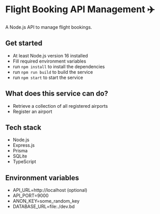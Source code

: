 # Flight Booking API Management ✈️

A Node.js API to manage flight bookings.

## Get started
- At least Node.js version 16 installed
- Fill required environment variables
- run `npm install` to install the dependencies
- run `npm run build` to build the service
- run `npm start` to start the service

## What does this service can do?
- Retrieve a collection of all registered airports
- Register an airport

## Tech stack

- Node.js
- Express.js
- Prisma
- SQLite
- TypeScript

## Environment variables
- API_URL=http://localhost (optional)
- API_PORT=9000
- ANON_KEY=some_random_key
- DATABASE_URL=file:./dev.bd

